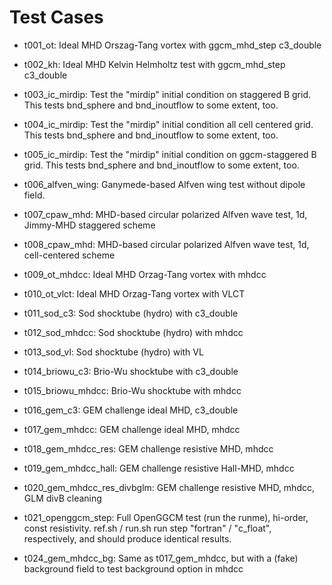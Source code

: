 
# Test Cases

* t001_ot: Ideal MHD Orszag-Tang vortex with ggcm_mhd_step c3_double

* t002_kh: Ideal MHD Kelvin Helmholtz test with ggcm_mhd_step c3_double

* t003_ic_mirdip: Test the "mirdip" initial condition on staggered B
  grid. This tests bnd_sphere and bnd_inoutflow to some extent, too.

* t004_ic_mirdip: Test the "mirdip" initial condition all cell
  centered grid. This tests bnd_sphere and bnd_inoutflow to some
  extent, too.

* t005_ic_mirdip: Test the "mirdip" initial condition on
  ggcm-staggered B grid. This tests bnd_sphere and bnd_inoutflow to
  some extent, too.

* t006_alfven_wing: Ganymede-based Alfven wing test without dipole
  field.

* t007_cpaw_mhd: MHD-based circular polarized Alfven wave test, 1d,
  Jimmy-MHD staggered scheme

* t008_cpaw_mhd: MHD-based circular polarized Alfven wave test, 1d,
  cell-centered scheme

* t009_ot_mhdcc: Ideal MHD Orzag-Tang vortex with mhdcc

* t010_ot_vlct: Ideal MHD Orzag-Tang vortex with VLCT

* t011_sod_c3: Sod shocktube (hydro) with c3_double

* t012_sod_mhdcc: Sod shocktube (hydro) with mhdcc

* t013_sod_vl: Sod shocktube (hydro) with VL

* t014_briowu_c3: Brio-Wu shocktube with c3_double

* t015_briowu_mhdcc: Brio-Wu shocktube with mhdcc

* t016_gem_c3: GEM challenge ideal MHD, c3_double

* t017_gem_mhdcc: GEM challenge ideal MHD, mhdcc

* t018_gem_mhdcc_res: GEM challenge resistive MHD, mhdcc

* t019_gem_mhdcc_hall: GEM challenge resistive Hall-MHD, mhdcc

* t020_gem_mhdcc_res_divbglm: GEM challenge resistive MHD, mhdcc, GLM divB cleaning

* t021_openggcm_step: Full OpenGGCM test (run the runme), hi-order,
  const resistivity. ref.sh / run.sh run step "fortran" / "c_float",
  respectively, and should produce identical results.

* t024_gem_mhdcc_bg: Same as t017_gem_mhdcc, but with a (fake) background field to test
  background option in mhdcc















